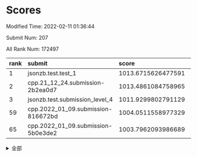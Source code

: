 # Scores

Modified Time: 2022-02-11 01:36:44

Submit Num: 207

All Rank Num: 172497

| rank |               submit               |       score        |       sigma        | pk_num |
| :--- | :--------------------------------- | :----------------- | :----------------- | :----- |
| 1    | jsonzb.test.test_1                 | 1013.6715626477591 | 0.8278817491073361 | 3334   |
| 2    | cpp.21_12_24.submission-2b2ea0d7   | 1013.4861084758965 | 0.8044799283501224 | 3334   |
| 3    | jsonzb.test.submission_level_4     | 1011.9299802791129 | 0.7795496727718512 | 3340   |
| 59   | cpp.2022_01_09.submission-816672bd | 1004.0511558977329 | 0.7249503542596815 | 3332   |
| 65   | cpp.2022_01_09.submission-5b0e3de2 | 1003.7962093986689 | 0.7168345430267794 | 3334   |


<details>
<summary>全部</summary>

| rank |                 submit                 |       score        |       sigma        | pk_num |
| :--- | :------------------------------------- | :----------------- | :----------------- | :----- |
| 1    | jsonzb.test.test_1                     | 1013.6715626477591 | 0.8278817491073361 | 3334   |
| 2    | cpp.21_12_24.submission-2b2ea0d7       | 1013.4861084758965 | 0.8044799283501224 | 3334   |
| 3    | jsonzb.test.submission_level_4         | 1011.9299802791129 | 0.7795496727718512 | 3340   |
| 4    | gobigger.level_3.submission_level_3_42 | 1011.498975744176  | 0.7605543774155884 | 3334   |
| 5    | gobigger.level_3.submission_level_3_10 | 1011.1151380642111 | 0.797900295842745  | 3337   |
| 6    | gobigger.level_3.submission_level_3_9  | 1011.0952568949772 | 0.7477230125469706 | 3335   |
| 7    | gobigger.level_3.submission_level_3_1  | 1011.0447233884548 | 0.7763927537373896 | 3331   |
| 8    | gobigger.level_3.submission_level_3_45 | 1011.0226158883694 | 0.7576713004391488 | 3332   |
| 9    | gobigger.level_3.submission_level_3_23 | 1010.8808489729246 | 0.7904128573544343 | 3337   |
| 10   | gobigger.level_3.submission_level_3_28 | 1010.8186891092124 | 0.7754038967688366 | 3331   |
| 11   | gobigger.level_3.submission_level_3_41 | 1010.7141868010553 | 0.7481716334056027 | 3334   |
| 12   | gobigger.level_3.submission_level_3_8  | 1010.6910499367075 | 0.7550672739025902 | 3327   |
| 13   | gobigger.level_3.submission_level_3_31 | 1010.6090764977262 | 0.764387035175199  | 3334   |
| 14   | gobigger.level_3.submission_level_3_2  | 1010.5841755160906 | 0.7386111928554815 | 3336   |
| 15   | gobigger.level_3.submission_level_3_36 | 1010.544406792033  | 0.7648913738855683 | 3335   |
| 16   | gobigger.level_3.submission_level_3_43 | 1010.5319047852751 | 0.7650319460691569 | 3329   |
| 17   | gobigger.level_3.submission_level_3_29 | 1010.3928050439195 | 0.7732646386782659 | 3335   |
| 18   | gobigger.level_3.submission_level_3_7  | 1010.3303485953026 | 0.7589081859908632 | 3331   |
| 19   | gobigger.level_3.submission_level_3_12 | 1010.3207930261417 | 0.7636056152834063 | 3331   |
| 20   | gobigger.level_3.submission_level_3_11 | 1010.2423700806743 | 0.7622989416415265 | 3331   |
| 21   | gobigger.level_3.submission_level_3_27 | 1010.1779650532749 | 0.7620430710406894 | 3329   |
| 22   | gobigger.level_3.submission_level_3_13 | 1010.1470940962463 | 0.7626500995651226 | 3332   |
| 23   | gobigger.level_3.submission_level_3_46 | 1010.1105473984474 | 0.7849627840185047 | 3332   |
| 24   | gobigger.level_3.submission_level_3_6  | 1010.1061827652084 | 0.7619889273156509 | 3333   |
| 25   | gobigger.level_3.submission_level_3_48 | 1010.0215204369422 | 0.7736904625950447 | 3329   |
| 26   | gobigger.level_3.submission_level_3_26 | 1009.9355566888754 | 0.7567898201891127 | 3336   |
| 27   | gobigger.level_3.submission_level_3_20 | 1009.9181164419317 | 0.7806941097121705 | 3336   |
| 28   | gobigger.level_3.submission_level_3_4  | 1009.8730493054318 | 0.7669186020979554 | 3337   |
| 29   | gobigger.level_3.submission_level_3_21 | 1009.8683182963834 | 0.7622365695038823 | 3331   |
| 30   | gobigger.level_3.submission_level_3_34 | 1009.7967775982166 | 0.7580130235418072 | 3330   |
| 31   | gobigger.level_3.submission_level_3_22 | 1009.7387730201342 | 0.7629656556692807 | 3330   |
| 32   | gobigger.level_3.submission_level_3_40 | 1009.6468450971449 | 0.7548050740468754 | 3331   |
| 33   | gobigger.level_3.submission_level_3_39 | 1009.6462496021452 | 0.7426251169657863 | 3333   |
| 34   | gobigger.level_3.submission_level_3_44 | 1009.6115532589563 | 0.7504678514502835 | 3331   |
| 35   | gobigger.level_3.submission_level_3_14 | 1009.5794835526219 | 0.743847418463261  | 3329   |
| 36   | gobigger.level_3.submission_level_3_16 | 1009.5694155628872 | 0.7364883919389561 | 3334   |
| 37   | gobigger.level_3.submission_level_3_25 | 1009.4198642956678 | 0.7301972740601875 | 3332   |
| 38   | gobigger.level_3.submission_level_3_3  | 1009.4038400176725 | 0.7684140879204103 | 3334   |
| 39   | gobigger.level_3.submission_level_3_24 | 1009.3310222044918 | 0.7444426299952301 | 3336   |
| 40   | gobigger.level_3.submission_level_3_47 | 1009.3198681191209 | 0.7603175815994544 | 3333   |
| 41   | gobigger.level_3.submission_level_3_38 | 1009.253722749963  | 0.759101960500055  | 3334   |
| 42   | gobigger.level_3.submission_level_3_32 | 1009.2243291846594 | 0.755767777300284  | 3330   |
| 43   | gobigger.level_3.submission_level_3_33 | 1009.1772149268486 | 0.7616925696025043 | 3334   |
| 44   | gobigger.level_3.submission_level_3_19 | 1009.1605642587405 | 0.7621978728114229 | 3335   |
| 45   | gobigger.level_3.submission_level_3_18 | 1009.1499559711374 | 0.7725602178156423 | 3335   |
| 46   | gobigger.level_3.submission_level_3_0  | 1009.105103192353  | 0.7627714234280808 | 3326   |
| 47   | gobigger.level_3.submission_level_3_49 | 1009.085391928532  | 0.7395766978801595 | 3332   |
| 48   | gobigger.level_3.submission_level_3_15 | 1009.0833921674077 | 0.7502412279021061 | 3332   |
| 49   | gobigger.level_3.submission_level_3_37 | 1008.9258571822331 | 0.7592304607655017 | 3333   |
| 50   | gobigger.level_3.submission_level_3_5  | 1008.8842845550571 | 0.7367630740914545 | 3332   |
| 51   | gobigger.level_3.submission_level_3_17 | 1008.6497464359865 | 0.7664385698343413 | 3335   |
| 52   | gobigger.level_3.submission_level_3_30 | 1008.6058842778139 | 0.7406426548276754 | 3329   |
| 53   | gobigger.level_3.submission_level_3_35 | 1008.1758670226725 | 0.7388800380823849 | 3328   |
| 54   | gobigger.level_1.submission_level_1_15 | 1004.5472515879997 | 0.7153180075164363 | 3333   |
| 55   | gobigger.level_1.submission_level_1_20 | 1004.3430048057912 | 0.7133347874501033 | 3336   |
| 56   | gobigger.level_1.submission_level_1_29 | 1004.2820703379504 | 0.7219295007084503 | 3330   |
| 57   | gobigger.level_1.submission_level_1_10 | 1004.188830413859  | 0.7338893405308192 | 3333   |
| 58   | gobigger.level_1.submission_level_1_17 | 1004.180381700524  | 0.7190079686635501 | 3330   |
| 59   | cpp.2022_01_09.submission-816672bd     | 1004.0511558977329 | 0.7249503542596815 | 3332   |
| 60   | gobigger.level_1.submission_level_1_0  | 1004.0476767387844 | 0.7235924317992335 | 3332   |
| 61   | gobigger.level_1.submission_level_1_6  | 1004.0469810177258 | 0.7198273932379748 | 3329   |
| 62   | gobigger.level_1.submission_level_1_34 | 1004.0067151178273 | 0.7288275072666062 | 3329   |
| 63   | gobigger.level_1.submission_level_1_33 | 1003.9909532031072 | 0.7162350748190572 | 3337   |
| 64   | gobigger.level_1.submission_level_1_39 | 1003.8728531767252 | 0.7154039841691932 | 3335   |
| 65   | cpp.2022_01_09.submission-5b0e3de2     | 1003.7962093986689 | 0.7168345430267794 | 3334   |
| 66   | gobigger.level_1.submission_level_1_1  | 1003.7831175389224 | 0.7111715763714553 | 3334   |
| 67   | gobigger.level_1.submission_level_1_27 | 1003.734273334194  | 0.7246925681166816 | 3334   |
| 68   | gobigger.level_1.submission_level_1_45 | 1003.6545341244536 | 0.7259511945418127 | 3336   |
| 69   | gobigger.level_1.submission_level_1_31 | 1003.6156336807608 | 0.719526871729567  | 3334   |
| 70   | gobigger.level_1.submission_level_1_11 | 1003.5873179540783 | 0.7122712193273381 | 3332   |
| 71   | gobigger.level_1.submission_level_1_40 | 1003.5819813071159 | 0.7069584076241779 | 3333   |
| 72   | gobigger.level_1.submission_level_1_37 | 1003.5133077020267 | 0.7242124961269928 | 3328   |
| 73   | gobigger.level_1.submission_level_1_30 | 1003.508815518785  | 0.7204787799872373 | 3332   |
| 74   | gobigger.level_1.submission_level_1_21 | 1003.4805227654444 | 0.7200641414164757 | 3340   |
| 75   | gobigger.level_1.submission_level_1_47 | 1003.4782925107825 | 0.7011378274865208 | 3331   |
| 76   | gobigger.level_1.submission_level_1_9  | 1003.4508092506585 | 0.7206635204350073 | 3334   |
| 77   | gobigger.level_1.submission_level_1_28 | 1003.4471741176707 | 0.7225274174534471 | 3331   |
| 78   | gobigger.level_1.submission_level_1_4  | 1003.3663271787264 | 0.7331817886202877 | 3331   |
| 79   | gobigger.level_1.submission_level_1_14 | 1003.3097392607074 | 0.7065022617305765 | 3334   |
| 80   | gobigger.level_1.submission_level_1_22 | 1003.2823627528585 | 0.7257722056600249 | 3333   |
| 81   | gobigger.level_1.submission_level_1_26 | 1003.2787225422983 | 0.7108029437320528 | 3335   |
| 82   | gobigger.level_1.submission_level_1_32 | 1003.263507930113  | 0.7153139073093165 | 3334   |
| 83   | gobigger.level_1.submission_level_1_19 | 1003.2370099376544 | 0.7137794860416454 | 3330   |
| 84   | gobigger.level_1.submission_level_1_44 | 1003.1756379098332 | 0.7125022394006607 | 3334   |
| 85   | gobigger.level_1.submission_level_1_16 | 1003.1573355950176 | 0.7202524851101455 | 3332   |
| 86   | gobigger.level_1.submission_level_1_43 | 1002.9698176629387 | 0.7211739633770893 | 3334   |
| 87   | gobigger.level_1.submission_level_1_48 | 1002.9587299295223 | 0.7055911993821345 | 3335   |
| 88   | gobigger.level_1.submission_level_1_5  | 1002.8958218651796 | 0.7105135456076248 | 3337   |
| 89   | gobigger.level_1.submission_level_1_35 | 1002.8839406838981 | 0.7201534741421742 | 3330   |
| 90   | gobigger.level_1.submission_level_1_3  | 1002.8703258229569 | 0.7153531756245515 | 3331   |
| 91   | gobigger.level_1.submission_level_1_49 | 1002.8098819758458 | 0.7138581047094221 | 3336   |
| 92   | gobigger.level_1.submission_level_1_36 | 1002.8067663591848 | 0.7165734817713528 | 3330   |
| 93   | gobigger.level_1.submission_level_1_13 | 1002.7730809466963 | 0.7181405861169102 | 3333   |
| 94   | gobigger.level_1.submission_level_1_23 | 1002.7685363242501 | 0.7103401354260147 | 3333   |
| 95   | gobigger.level_1.submission_level_1_46 | 1002.7597267990615 | 0.7060492540896437 | 3332   |
| 96   | gobigger.level_1.submission_level_1_24 | 1002.7536442342504 | 0.7132177224955697 | 3335   |
| 97   | gobigger.level_1.submission_level_1_41 | 1002.7479666625201 | 0.7027765470649615 | 3329   |
| 98   | gobigger.level_1.submission_level_1_12 | 1002.6888150393694 | 0.7137301632650004 | 3329   |
| 99   | gobigger.level_1.submission_level_1_7  | 1002.6676659136391 | 0.7082757524915622 | 3330   |
| 100  | gobigger.level_1.submission_level_1_2  | 1002.6393630439193 | 0.7144893821961844 | 3328   |
| 101  | gobigger.level_1.submission_level_1_8  | 1002.5971412915267 | 0.7235571092315184 | 3337   |
| 102  | gobigger.level_1.submission_level_1_25 | 1002.557192697762  | 0.7200342771793403 | 3333   |
| 103  | gobigger.level_1.submission_level_1_42 | 1002.4708574141227 | 0.7184060388338389 | 3337   |
| 104  | gobigger.level_1.submission_level_1_38 | 1002.3892994242633 | 0.7129652059352323 | 3339   |
| 105  | gobigger.level_1.submission_level_1_18 | 1001.713731663055  | 0.7128185341291339 | 3335   |
| 106  | gobigger.random.submission_random_42   | 997.5279119855762  | 0.7057869526559732 | 3338   |
| 107  | gobigger.random.submission_random_23   | 997.1145331873174  | 0.6891179489690968 | 3338   |
| 108  | gobigger.random.submission_random_0    | 997.0961607665174  | 0.7003436560616478 | 3333   |
| 109  | gobigger.random.submission_random_24   | 996.960397865856   | 0.7129624681655482 | 3331   |
| 110  | gobigger.random.submission_random_36   | 996.944219464567   | 0.7108357531531055 | 3334   |
| 111  | gobigger.random.submission_random_21   | 996.8329450313715  | 0.7027521091861167 | 3336   |
| 112  | gobigger.random.submission_random_7    | 996.8313028453317  | 0.7012901903612202 | 3334   |
| 113  | gobigger.random.submission_random_48   | 996.6688372934634  | 0.7065948507981497 | 3332   |
| 114  | gobigger.random.submission_random_39   | 996.6439575647809  | 0.6982302024415279 | 3335   |
| 115  | gobigger.random.submission_random_31   | 996.5109572892972  | 0.7024525847890055 | 3331   |
| 116  | gobigger.random.submission_random_40   | 996.4936441018282  | 0.6960034803688282 | 3330   |
| 117  | gobigger.random.submission_random_14   | 996.3352191563943  | 0.7151516406013072 | 3333   |
| 118  | gobigger.random.submission_random_16   | 996.3048450349639  | 0.7094966634840516 | 3336   |
| 119  | gobigger.random.submission_random_33   | 996.2400146496161  | 0.701596634142246  | 3335   |
| 120  | gobigger.random.submission_random_34   | 996.2174034365743  | 0.7158601438632773 | 3338   |
| 121  | gobigger.random.submission_random_29   | 996.1049261188857  | 0.7095081658868705 | 3331   |
| 122  | gobigger.random.submission_random_22   | 996.024716093201   | 0.708512595483982  | 3339   |
| 123  | gobigger.random.submission_random_19   | 996.0078349452882  | 0.7110942250099496 | 3334   |
| 124  | gobigger.random.submission_random_46   | 995.9603461643744  | 0.71105326869394   | 3333   |
| 125  | gobigger.random.submission_random_8    | 995.9541179467485  | 0.7162441237030114 | 3332   |
| 126  | gobigger.random.submission_random_43   | 995.9294398595115  | 0.7015780928020728 | 3333   |
| 127  | gobigger.random.submission_random_6    | 995.8906324599899  | 0.7119865366399325 | 3334   |
| 128  | gobigger.random.submission_random_28   | 995.865889671765   | 0.7021551968710039 | 3335   |
| 129  | gobigger.random.submission_random_30   | 995.7901003341531  | 0.7144923380724204 | 3331   |
| 130  | gobigger.random.submission_random_26   | 995.7799555309305  | 0.7145265118687483 | 3334   |
| 131  | gobigger.random.submission_random_27   | 995.7716652056312  | 0.7123984837111352 | 3333   |
| 132  | gobigger.random.submission_random_18   | 995.7586522257158  | 0.7195312995727865 | 3329   |
| 133  | gobigger.random.submission_random_11   | 995.7336817122025  | 0.7236216112595515 | 3331   |
| 134  | gobigger.random.submission_random_38   | 995.7205035074694  | 0.7220933742360282 | 3337   |
| 135  | gobigger.random.submission_random_4    | 995.7152574605052  | 0.7120147612917589 | 3335   |
| 136  | gobigger.random.submission_random_2    | 995.693081332453   | 0.7103962748989424 | 3331   |
| 137  | gobigger.random.submission_random_12   | 995.6866743724398  | 0.7159373438577633 | 3332   |
| 138  | gobigger.random.submission_random_10   | 995.677954475309   | 0.7142775968047819 | 3335   |
| 139  | gobigger.random.submission_random_13   | 995.6748947376079  | 0.7029798982661731 | 3337   |
| 140  | gobigger.random.submission_random_45   | 995.6156281891864  | 0.7182546708064935 | 3333   |
| 141  | gobigger.random.submission_random_25   | 995.6123813571734  | 0.6987435552786695 | 3334   |
| 142  | gobigger.random.submission_random_20   | 995.5792930754612  | 0.7159562653718634 | 3328   |
| 143  | gobigger.random.submission_random_47   | 995.5733607761608  | 0.7118769420259909 | 3330   |
| 144  | gobigger.random.submission_random_49   | 995.4723876869499  | 0.7139507964458928 | 3334   |
| 145  | gobigger.random.submission_random_15   | 995.3433074209811  | 0.7120837666218679 | 3334   |
| 146  | gobigger.random.submission_random_17   | 995.2918582802412  | 0.7126279960140399 | 3334   |
| 147  | gobigger.random.submission_random_5    | 995.2644594156476  | 0.6959538445328396 | 3327   |
| 148  | gobigger.random.submission_random_1    | 995.1334481525529  | 0.7237389162004003 | 3330   |
| 149  | gobigger.random.submission_random_44   | 995.0872435764762  | 0.7006663447207411 | 3330   |
| 150  | gobigger.random.submission_random_32   | 995.0320404418936  | 0.7196569087509757 | 3335   |
| 151  | gobigger.random.submission_random_35   | 994.9849858063313  | 0.7292228030475975 | 3333   |
| 152  | gobigger.random.submission_random_3    | 994.8994552729207  | 0.7146216457538731 | 3335   |
| 153  | gobigger.random.submission_random_37   | 994.726036868706   | 0.7041685897404965 | 3334   |
| 154  | gobigger.random.submission_random_9    | 994.6354489465439  | 0.719130770798108  | 3337   |
| 155  | gobigger.level_2.submission_level_2_2  | 994.5426992231944  | 0.729402835334185  | 3335   |
| 156  | gobigger.random.submission_random_41   | 994.2366548343772  | 0.7149104544987624 | 3334   |
| 157  | gobigger.level_2.submission_level_2_31 | 993.8663927588339  | 0.719802738513353  | 3337   |
| 158  | gobigger.level_2.submission_level_2_39 | 993.6445211219093  | 0.7335684470240745 | 3334   |
| 159  | gobigger.level_2.submission_level_2_15 | 993.3102166784137  | 0.7503631746974173 | 3334   |
| 160  | gobigger.level_2.submission_level_2_12 | 993.2128378670029  | 0.7390384724631892 | 3329   |
| 161  | gobigger.level_2.submission_level_2_29 | 993.1374254783431  | 0.7347235138226531 | 3336   |
| 162  | gobigger.level_2.submission_level_2_0  | 993.0519429505262  | 0.7477795594783605 | 3337   |
| 163  | gobigger.level_2.submission_level_2_23 | 992.8697571750521  | 0.7195200890854513 | 3338   |
| 164  | gobigger.level_2.submission_level_2_7  | 992.7801281260172  | 0.7329161364361994 | 3338   |
| 165  | gobigger.level_2.submission_level_2_10 | 992.6899104267293  | 0.754803944898157  | 3332   |
| 166  | gobigger.level_2.submission_level_2_37 | 992.6532249719712  | 0.7405395318187716 | 3334   |
| 167  | gobigger.level_2.submission_level_2_8  | 992.6454149726809  | 0.7425630410189571 | 3329   |
| 168  | gobigger.level_2.submission_level_2_24 | 992.5928538371326  | 0.7336761788346288 | 3335   |
| 169  | gobigger.level_2.submission_level_2_47 | 992.5281477121846  | 0.7249028617184342 | 3338   |
| 170  | gobigger.level_2.submission_level_2_5  | 992.4166169255694  | 0.7465310733418812 | 3332   |
| 171  | gobigger.level_2.submission_level_2_13 | 992.3706974404927  | 0.7397900791997903 | 3330   |
| 172  | gobigger.level_2.submission_level_2_35 | 992.3341233673891  | 0.7344120280743099 | 3335   |
| 173  | gobigger.level_2.submission_level_2_3  | 992.3131196092148  | 0.7384240141796975 | 3338   |
| 174  | gobigger.level_2.submission_level_2_18 | 992.2198515335164  | 0.7381504542025531 | 3331   |
| 175  | gobigger.level_2.submission_level_2_6  | 992.202757999814   | 0.7488136886174476 | 3337   |
| 176  | gobigger.level_2.submission_level_2_14 | 992.1641915457237  | 0.7455323848198097 | 3332   |
| 177  | gobigger.level_2.submission_level_2_45 | 992.162950606157   | 0.7515873353371122 | 3336   |
| 178  | gobigger.level_2.submission_level_2_43 | 992.0968067569424  | 0.7286486043894634 | 3337   |
| 179  | gobigger.level_2.submission_level_2_42 | 992.0892304977946  | 0.7522208547587033 | 3330   |
| 180  | gobigger.level_2.submission_level_2_44 | 992.0677438073361  | 0.7559047859037165 | 3337   |
| 181  | gobigger.level_2.submission_level_2_27 | 991.9251301971664  | 0.7456395069200414 | 3334   |
| 182  | gobigger.level_2.submission_level_2_30 | 991.9156010068448  | 0.7394633418660883 | 3331   |
| 183  | gobigger.level_2.submission_level_2_21 | 991.8875555516039  | 0.747927466447701  | 3336   |
| 184  | gobigger.level_2.submission_level_2_49 | 991.8759367828743  | 0.7444484779245024 | 3327   |
| 185  | gobigger.level_2.submission_level_2_20 | 991.8587835300553  | 0.7396659325339418 | 3333   |
| 186  | gobigger.level_2.submission_level_2_26 | 991.8323723375498  | 0.7380279035310933 | 3330   |
| 187  | gobigger.level_2.submission_level_2_22 | 991.8093802534474  | 0.7569152645052861 | 3337   |
| 188  | gobigger.level_2.submission_level_2_11 | 991.7877516278242  | 0.7452220251591137 | 3334   |
| 189  | gobigger.level_2.submission_level_2_32 | 991.7362406907023  | 0.7430634925216975 | 3334   |
| 190  | gobigger.level_2.submission_level_2_28 | 991.649223047684   | 0.7275173237049738 | 3335   |
| 191  | gobigger.level_2.submission_level_2_9  | 991.6169670525593  | 0.7504323518032779 | 3331   |
| 192  | gobigger.level_2.submission_level_2_34 | 991.6084950201869  | 0.7695871732932561 | 3338   |
| 193  | gobigger.level_2.submission_level_2_38 | 991.607022455174   | 0.7453582933876135 | 3338   |
| 194  | gobigger.level_2.submission_level_2_19 | 991.5364632747118  | 0.7595061258245145 | 3334   |
| 195  | gobigger.level_2.submission_level_2_4  | 991.4811189745668  | 0.7592821362452452 | 3333   |
| 196  | gobigger.level_2.submission_level_2_46 | 991.4445493259793  | 0.7539180690590074 | 3332   |
| 197  | gobigger.level_2.submission_level_2_25 | 991.4395769885168  | 0.7567255577329163 | 3334   |
| 198  | gobigger.level_2.submission_level_2_36 | 991.4320798370914  | 0.7549334138068952 | 3329   |
| 199  | gobigger.level_2.submission_level_2_17 | 991.3874384953822  | 0.7459147002976907 | 3337   |
| 200  | gobigger.level_2.submission_level_2_33 | 991.3065102187745  | 0.7508876788806054 | 3334   |
| 201  | gobigger.level_2.submission_level_2_40 | 991.2639657024654  | 0.7526765031123065 | 3338   |
| 202  | gobigger.level_2.submission_level_2_41 | 991.2104599565964  | 0.7470666332705428 | 3338   |
| 203  | gobigger.level_2.submission_level_2_1  | 991.1594808915768  | 0.7480484038145739 | 3332   |
| 204  | gobigger.level_2.submission_level_2_16 | 991.105667162164   | 0.7572865816979161 | 3334   |
| 205  | gobigger.level_2.submission_level_2_48 | 990.9622451868514  | 0.7498832718491993 | 3329   |
| 206  | gobigger.none.submission_none_0        | 978.6964815645566  | 1.2209012273392938 | 3338   |
| 207  | gobigger.none.submission_none_1        | 978.570189708353   | 1.2070030247407342 | 3332   |

</details>